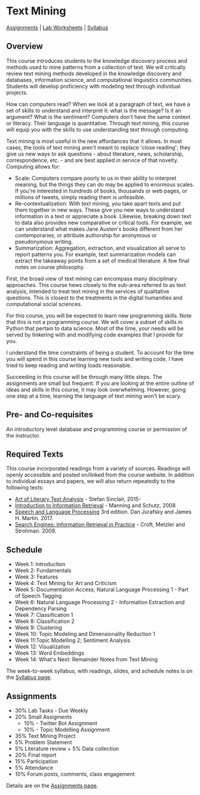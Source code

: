 # Text Mining

[Assignments](assignments.md) | [Lab Worksheets](https://github.com/organisciak/Text-Mining-Course/tree/master/labs) | [Syllabus](syllabus.md)

## Overview

This course introduces students to the knowledge discovery process and methods used to mine patterns from a collection of text. We will critically review text mining methods developed in the knowledge discovery and databases, information science, and computational linguistics communities. Students will develop proficiency with modeling text through individual projects.

How can computers read? When we look at a paragraph of text, we have a set of skills to understand and interpret it: what is the message? Is it an argument? What is the sentiment? Computers don't have the same context or literacy. Their language is quantitative. Through text mining, this course will equip you with the skills to use understanding text through computing.

Text mining is most useful in the new affordances that it allows. In most cases, the tools of text mining aren't meant to replace 'close reading'; they give us new ways to ask questions - about literature, news, scholarship, correspondence, etc. - and are best applied in service of that novelty. Computing allows for:

- Scale: Computers compare poorly to us in their ability to interpret meaning, but the things they can do may be applied to enormous scales. If you're interested in hundreds of books, thousands or web pages, or millions of tweets, simply reading them is unfeasible.
- Re-contextualization: With text mining, you take apart texts and put them together in new ways. These give you new ways to understand information in a text or appreciate a book. Likewise, breaking down text to data also provides new comparative or critical tools. For example, we can understand what makes Jane Austen's books different from her contemporaries, or attribute authorship for anonymous or pseudonymous writing.
- Summarization: Aggregation, extraction, and visualization all serve to report patterns you. For example, text summarization models can extract the takeaway points from a set of medical literature.
A few final notes on course philosophy.

First, the broad view of text mining can encompass many disciplinary approaches. This course hews closely to the sub-area referred to as text analysis, intended to treat text mining in the services of qualitative questions. This is closest to the treatments in the digital humanities and computational social sciences.

For this course, you will be expected to learn new programming skills. Note that this is not a programming course. We will cover a subset of skills in Python that pertain to data science. Most of the time, your needs will be served by tinkering with and modifying code examples that I provide for you.

I understand the time constraints of being a student. To account for the time you will spend in this course learning new tools and writing code, I have tried to keep reading and writing loads reasonable.

Succeeding in this course will be through many little steps. The assignments are small but frequent. If you are looking at the entire outline of ideas and skills in this course, it may look overwhelming. However, going one step at a time, learning the language of text mining won't be scary.

## Pre- and Co-requisites
An introductory level database and programming course or permission of the instructor.

## Required Texts
This course incorporated readings from a variety of sources. Readings will openly accessible and posted on/linked from the course website. In addition to individual essays and papers, we will also return repeatedly to the following texts:

- [Art of Literary Text Analysis](https://github.com/sgsinclair/alta/tree/master/ipynb) - Stefan Sinclair, 2015-
- [Introduction to Information Retrieval](http://nlp.stanford.edu/IR-book/information-retrieval-book.html) - Manning and Schutz, 2008
- [Speech and Language Processing](https://web.stanford.edu/~jurafsky/slp3/) 3rd edition. Dan Jurafsky and James H. Martin. 2017.
- [Search Engines: Information Retrieval in Practice](http://ciir.cs.umass.edu/irbook/) - Croft, Metzler and Strohman. 2009.

## Schedule

- Week 1: Introduction
- Week 2: Fundamentals
- Week 3: Features
- Week 4: Text Mining for Art and Criticism
- Week 5: Documentation Access; Natural Language Processing 1 - Part of Speech Tagging
- Week 6: Natural Language Processing 2 - Information Extraction and Dependency Parsing
- Week 7: Classification 1
- Week 8: Classification 2
- Week 9: Clustering
- Week 10: Topic Modeling and Dimensionality Reduction 1
- Week 11:Topic Modelling 2; Sentiment Analysis
- Week 12: Visualization
- Week 13: Word Embeddings
- Week 14: What's Next: Remainder Notes from Text Mining

The week-to-week syllabus, with readings, slides, and schedule notes is on the [Syllabus page](syllabus.md).

## Assignments

- 30% Lab Tasks - Due Weekly
- 20% Small Assigments
  - 10% - Twitter Bot Assignment
  - 10% - Topic Modelling Assignment
- 35% Text Mining Project
 - 5% Problem Statement
 - 5% Literature review + 5% Data collection
 - 20% Final report
- 15% Participation
 - 5% Attendance
 - 10% Forum posts, comments, class engagement
 
 Details are on the [Assignments page](assignments.md).
